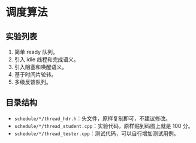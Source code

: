 # 调度算法

## 实验列表

1. 简单 ready 队列。
2. 引入 idle 线程和完成语义。
3. 引入阻塞和唤醒语义。
4. 基于时间片轮转。
5. 多级反馈队列。

## 目录结构

- `schedule/*/thread_hdr.h`：头文件，原样复制即可，不建议修改。
- `schedule/*/thread_student.cpp`：实验代码，原样贴到码图上就是 100 分。
- `schedule/*/thread_tester.cpp`：测试代码，可以自行增加测试用例。
